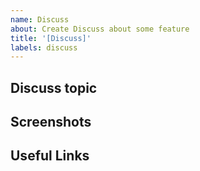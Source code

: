 ```yaml
---
name: Discuss
about: Create Discuss about some feature
title: '[Discuss]'
labels: discuss
---
```


## Discuss topic

## Screenshots

## Useful Links
